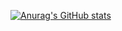 [![Anurag's GitHub stats](https://github-readme-stats.vercel.app/api?username=Yedam101)](https://github.com/anuraghazra/github-readme-stats)

